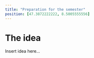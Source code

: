 ```yaml
---
title: "Preparation for the semester"
position: [47.3872222222, 8.5005555556]
---
```


# The idea

Insert idea here...

<!-- A semester abroad. What an adventure! Our university
provides an excellent environment for us students to take
this chance and supports us so well throughout this challenge. They
nominate the students, help them with planning and organisation
and are always available, it's hard to describe how thankful I am
that this works so well.

About a year ago, the thought of going to a semester abroad first
came to my mind. It's an amazing opportunity to see a country I've
never been to, find myself in a completely different culture with
a foreign language. After careful consideration I decided that
I wanted to go as far away as possible. So, Asia came to my mind and
I quickly had my eye on Tokyo, Japan. I asked the company that I work
in if it would be a possibility and my leaders all supported me with
that decision. I decided to apply for unpaid leave during that time.
The current plan is to first go to Korea for a week or two at the 
end of July and then travel further towards Japan. As you will
read later, this can be quite a challenge with the student visa.

# Organisation of the visa
I just got the message from my school, that I get my Certificate
of Eligibility (COE) rather late (~middle of August). That's just
the way the university does it and it doesn't seem like they
can make an exception. I talked to the Japanese embassy
today, to discuss what my choices are, and the friendly lady
at the phone informed me that I can actually apply for the
student visa in South Korea! Or in any other place for that matter,
but as I planned to go to Korea beforehand anyway, this seems perfect
(if it works). I will ask the Japanese embassy of South Korea
next to make sure this really works and to organize an appointment. -->


